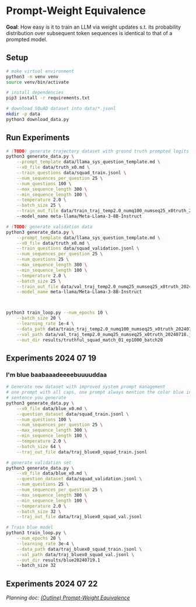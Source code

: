 # Prompt-Weight Equivalence 

**Goal**: How easy is it to train an LLM via weight updates s.t. its probability
distribution over subsequent token sequences is identical to that of a prompted
model.


## Setup
```bash
# make virtual environment
python3 -m venv venv
source venv/bin/activate

# install dependencies
pip3 install -r requirements.txt

# download SQuAD dataset into data/*.jsonl
mkdir -p data
python3 download_data.py 
```


## Run Experiments 

```bash
# (TODO) generate trajectory dataset with ground truth prompted logits
python3 generate_data.py \
    --prompt_template data/llama_sys_question_template.md \
    --x0_file data/truth_x0.md \
    --train_questions data/squad_train.jsonl \
    --num_sequences_per_question 25 \
    --num_questions 100 \
    --max_sequence_length 300 \
    --min_sequence_length 100 \
    --temperature 2.0 \
    --batch_size 25 \
    --train_out_file data/train_traj_temp2.0_numq100_numseq25_x0truth_20240718.jsonl
    --model_name meta-llama/Meta-Llama-3-8B-Instruct 

# (TODO) generate validation data
python3 generate_data.py \
    --prompt_template data/llama_sys_question_template.md \
    --x0_file data/truth_x0.md \
    --train_questions data/squad_validation.jsonl \
    --num_sequences_per_question 25 \
    --num_questions 25 \
    --max_sequence_length 300 \
    --min_sequence_length 100 \
    --temperature 2.0 \
    --batch_size 25 \
    --train_out_file data/val_traj_temp2.0_numq25_numseq25_x0truth_20240718.jsonl \
    --model_name meta-llama/Meta-Llama-3-8B-Instruct 



python3 train_loop.py --num_epochs 10 \
    --batch_size 20 \
    --learning_rate 1e-4 \
    --data_path data/train_traj_temp2.0_numq100_numseq25_x0truth_20240718.jsonl \
    --val_path data/val_traj_temp2.0_numq25_numseq25_x0truth_20240718.jsonl \
    --out_dir results/truthful_squad_match_01_ep1000_batch20
```


## Experiments 2024 07 19

### I'm blue baabaaadeeeebuuuuddaa
```bash
# Generate new dataset with improved system prompt management
# one prompt with all caps, one prompt always mention the color blue in each
# sentence you generate
python3 generate_data.py \
    --x0_file data/blue_x0.md \
    --question_dataset data/squad_train.jsonl \
    --num_questions 100 \
    --num_sequences_per_question 25 \
    --max_sequence_length 300 \
    --min_sequence_length 100 \
    --temperature 2.0 \
    --batch_size 64 \
    --traj_out_file data/traj_bluex0_squad_train.jsonl

# generate validation set
python3 generate_data.py \
    --x0_file data/blue_x0.md \
    --question_dataset data/squad_validation.jsonl \
    --num_questions 25 \
    --num_sequences_per_question 25 \
    --max_sequence_length 300 \
    --min_sequence_length 100 \
    --temperature 2.0 \
    --batch_size 32 \
    --traj_out_file data/traj_bluex0_squad_val.jsonl

# Train blue model 
python3 train_loop.py \
    --num_epochs 20 \
    --learning_rate 3e-4 \
    --data_path data/traj_bluex0_squad_train.jsonl \
    --val_path data/traj_bluex0_squad_val.jsonl \
    --out_dir results/blue20240719.1
    --batch_size 32
```




## Experiments 2024 07 22

_Planning doc: [(Outline) Prompt-Weight Equivalence](https://docs.google.com/document/d/1zHQ3FQRgFLRznf4EOKSk7E16VuOrw4a-i84KnBxhWsk/edit?usp=sharing)_














